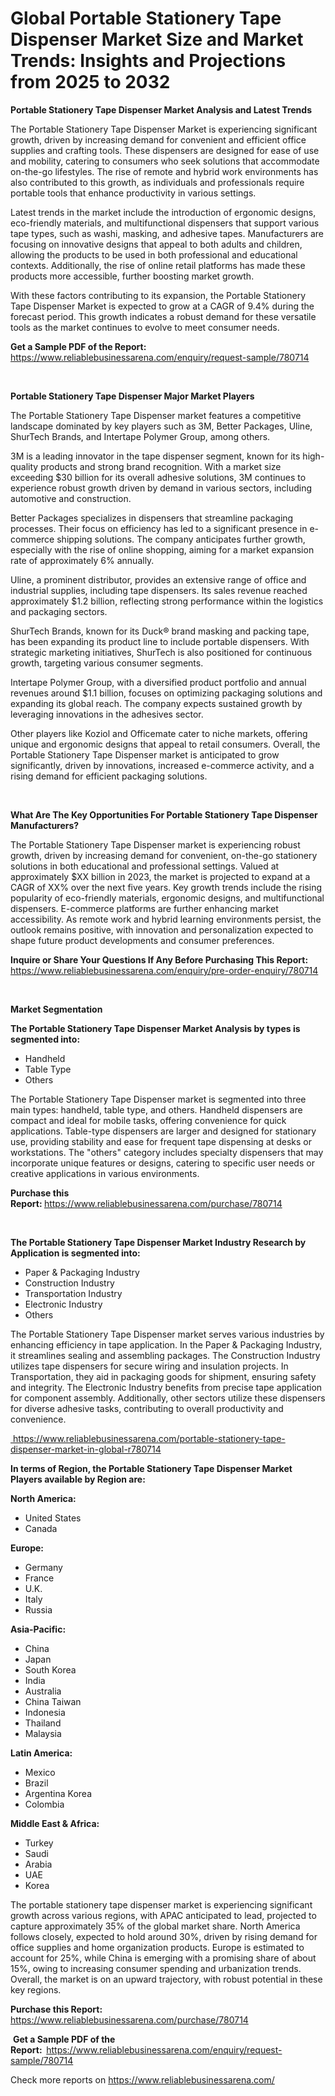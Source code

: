 <p><h1>Global Portable Stationery Tape Dispenser Market Size and Market Trends: Insights and Projections from 2025 to 2032</h1></p><p><strong>Portable Stationery Tape Dispenser Market Analysis and Latest Trends</strong></p>
<p><p>The Portable Stationery Tape Dispenser Market is experiencing significant growth, driven by increasing demand for convenient and efficient office supplies and crafting tools. These dispensers are designed for ease of use and mobility, catering to consumers who seek solutions that accommodate on-the-go lifestyles. The rise of remote and hybrid work environments has also contributed to this growth, as individuals and professionals require portable tools that enhance productivity in various settings.</p><p>Latest trends in the market include the introduction of ergonomic designs, eco-friendly materials, and multifunctional dispensers that support various tape types, such as washi, masking, and adhesive tapes. Manufacturers are focusing on innovative designs that appeal to both adults and children, allowing the products to be used in both professional and educational contexts. Additionally, the rise of online retail platforms has made these products more accessible, further boosting market growth.</p><p>With these factors contributing to its expansion, the Portable Stationery Tape Dispenser Market is expected to grow at a CAGR of 9.4% during the forecast period. This growth indicates a robust demand for these versatile tools as the market continues to evolve to meet consumer needs.</p></p>
<p><strong>Get a Sample PDF of the Report:&nbsp;</strong> <a href="https://www.reliablebusinessarena.com/enquiry/request-sample/780714?utm_campaign=2396&utm_medium=2&utm_source=Github&utm_content=ia&utm_term=26032025&utm_id=portable-stationery-tape-dispenser">https://www.reliablebusinessarena.com/enquiry/request-sample/780714</a></p>
<p>&nbsp;</p>
<p><strong>Portable Stationery Tape Dispenser Major Market Players</strong></p>
<p><p>The Portable Stationery Tape Dispenser market features a competitive landscape dominated by key players such as 3M, Better Packages, Uline, ShurTech Brands, and Intertape Polymer Group, among others. </p><p>3M is a leading innovator in the tape dispenser segment, known for its high-quality products and strong brand recognition. With a market size exceeding $30 billion for its overall adhesive solutions, 3M continues to experience robust growth driven by demand in various sectors, including automotive and construction.</p><p>Better Packages specializes in dispensers that streamline packaging processes. Their focus on efficiency has led to a significant presence in e-commerce shipping solutions. The company anticipates further growth, especially with the rise of online shopping, aiming for a market expansion rate of approximately 6% annually.</p><p>Uline, a prominent distributor, provides an extensive range of office and industrial supplies, including tape dispensers. Its sales revenue reached approximately $1.2 billion, reflecting strong performance within the logistics and packaging sectors.</p><p>ShurTech Brands, known for its Duck® brand masking and packing tape, has been expanding its product line to include portable dispensers. With strategic marketing initiatives, ShurTech is also positioned for continuous growth, targeting various consumer segments.</p><p>Intertape Polymer Group, with a diversified product portfolio and annual revenues around $1.1 billion, focuses on optimizing packaging solutions and expanding its global reach. The company expects sustained growth by leveraging innovations in the adhesives sector.</p><p>Other players like Koziol and Officemate cater to niche markets, offering unique and ergonomic designs that appeal to retail consumers. Overall, the Portable Stationery Tape Dispenser market is anticipated to grow significantly, driven by innovations, increased e-commerce activity, and a rising demand for efficient packaging solutions.</p></p>
<p>&nbsp;</p>
<p><strong>What Are The Key Opportunities For Portable Stationery Tape Dispenser Manufacturers?</strong></p>
<p><p>The Portable Stationery Tape Dispenser market is experiencing robust growth, driven by increasing demand for convenient, on-the-go stationery solutions in both educational and professional settings. Valued at approximately $XX billion in 2023, the market is projected to expand at a CAGR of XX% over the next five years. Key growth trends include the rising popularity of eco-friendly materials, ergonomic designs, and multifunctional dispensers. E-commerce platforms are further enhancing market accessibility. As remote work and hybrid learning environments persist, the outlook remains positive, with innovation and personalization expected to shape future product developments and consumer preferences.</p></p>
<p><strong>Inquire or Share Your Questions If Any Before Purchasing This Report:</strong> <a href="https://www.reliablebusinessarena.com/enquiry/pre-order-enquiry/780714?utm_campaign=2396&utm_medium=2&utm_source=Github&utm_content=ia&utm_term=26032025&utm_id=portable-stationery-tape-dispenser">https://www.reliablebusinessarena.com/enquiry/pre-order-enquiry/780714</a></p>
<p>&nbsp;</p>
<p><strong>Market Segmentation</strong></p>
<p><strong>The Portable Stationery Tape Dispenser Market Analysis by types is segmented into:</strong></p>
<p><ul><li>Handheld</li><li>Table Type</li><li>Others</li></ul></p>
<p><p>The Portable Stationery Tape Dispenser market is segmented into three main types: handheld, table type, and others. Handheld dispensers are compact and ideal for mobile tasks, offering convenience for quick applications. Table-type dispensers are larger and designed for stationary use, providing stability and ease for frequent tape dispensing at desks or workstations. The "others" category includes specialty dispensers that may incorporate unique features or designs, catering to specific user needs or creative applications in various environments.</p></p>
<p><strong>Purchase this Report:&nbsp;</strong><a href="https://www.reliablebusinessarena.com/purchase/780714?utm_campaign=2396&utm_medium=2&utm_source=Github&utm_content=ia&utm_term=26032025&utm_id=portable-stationery-tape-dispenser">https://www.reliablebusinessarena.com/purchase/780714</a></p>
<p>&nbsp;</p>
<p><strong>The Portable Stationery Tape Dispenser Market Industry Research by Application is segmented into:</strong></p>
<p><ul><li>Paper & Packaging Industry</li><li>Construction Industry</li><li>Transportation Industry</li><li>Electronic Industry</li><li>Others</li></ul></p>
<p><p>The Portable Stationery Tape Dispenser market serves various industries by enhancing efficiency in tape application. In the Paper & Packaging Industry, it streamlines sealing and assembling packages. The Construction Industry utilizes tape dispensers for secure wiring and insulation projects. In Transportation, they aid in packaging goods for shipment, ensuring safety and integrity. The Electronic Industry benefits from precise tape application for component assembly. Additionally, other sectors utilize these dispensers for diverse adhesive tasks, contributing to overall productivity and convenience.</p></p>
<p><a href="https://www.reliablebusinessarena.com/portable-stationery-tape-dispenser-market-in-global-r780714?utm_campaign=2396&utm_medium=2&utm_source=Github&utm_content=ia&utm_term=26032025&utm_id=portable-stationery-tape-dispenser">&nbsp;https://www.reliablebusinessarena.com/portable-stationery-tape-dispenser-market-in-global-r780714</a></p>
<p><strong>In terms of Region, the Portable Stationery Tape Dispenser Market Players available by Region are:</strong></p>
<p>
    <p> <strong> North America: </strong>
        <ul>
            <li>United States</li>
            <li>Canada</li>
        </ul>
        </p> 
    <p> <strong> Europe: </strong>
        <ul>
            <li>Germany</li>
            <li>France</li>
            <li>U.K.</li>
            <li>Italy</li>
            <li>Russia</li>
        </ul>
        </p> 
    <p> <strong> Asia-Pacific: </strong>
        <ul>
            <li>China</li>
            <li>Japan</li>
            <li>South Korea</li>
            <li>India</li>
            <li>Australia</li>
            <li>China Taiwan</li>
            <li>Indonesia</li>
            <li>Thailand</li>
            <li>Malaysia</li>
        </ul>
        </p> 
    <p> <strong> Latin America: </strong>
        <ul>
            <li>Mexico</li>
            <li>Brazil</li>
            <li>Argentina Korea</li>
            <li>Colombia</li>
        </ul>
        </p> 
    <p> <strong> Middle East & Africa: </strong>
        <ul>
            <li>Turkey</li>
            <li>Saudi</li>
            <li>Arabia</li>
            <li>UAE</li>
            <li>Korea</li>
        </ul>
    </p>
    </p>
<p><p>The portable stationery tape dispenser market is experiencing significant growth across various regions, with APAC anticipated to lead, projected to capture approximately 35% of the global market share. North America follows closely, expected to hold around 30%, driven by rising demand for office supplies and home organization products. Europe is estimated to account for 25%, while China is emerging with a promising share of about 15%, owing to increasing consumer spending and urbanization trends. Overall, the market is on an upward trajectory, with robust potential in these key regions.</p></p>
<p><strong>Purchase this Report: </strong><a href="https://www.reliablebusinessarena.com/purchase/780714?utm_campaign=2396&utm_medium=2&utm_source=Github&utm_content=ia&utm_term=26032025&utm_id=portable-stationery-tape-dispenser">https://www.reliablebusinessarena.com/purchase/780714</a></p>
<p>&nbsp;<strong>Get a Sample PDF of the Report:&nbsp;&nbsp;</strong><a href="https://www.reliablebusinessarena.com/enquiry/request-sample/780714?utm_campaign=2396&utm_medium=2&utm_source=Github&utm_content=ia&utm_term=26032025&utm_id=portable-stationery-tape-dispenser">https://www.reliablebusinessarena.com/enquiry/request-sample/780714</a></p>
<p><strong></strong></p>
<p>Check more reports on <a href="https://www.reliablebusinessarena.com/?utm_campaign=2396&utm_medium=2&utm_source=Github&utm_content=ia&utm_term=26032025&utm_id=portable-stationery-tape-dispenser">https://www.reliablebusinessarena.com/</a></p>
